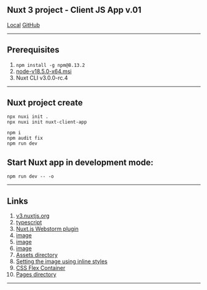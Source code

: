 Nuxt 3 project - Client JS App v.01
---

[Local](http://localhost:3000/)
[GitHub](https://github.com/WebDevelopUa/nuxt3-01)

-----------------

## Prerequisites

1. `npm install -g npm@8.13.2`
2. [node-v18.5.0-x64.msi](https://nodejs.org/dist/v18.5.0/node-v18.5.0-x64.msi)
3. Nuxt CLI v3.0.0-rc.4

-----------------

## Nuxt project create

```shell
npx nuxi init .
npx nuxi init nuxt-client-app

npm i
npm audit fix 
npm run dev
```

## Start Nuxt app in development mode:

```shell
npm run dev -- -o
```

-----------------
 
## Links

1. [v3.nuxtjs.org](https://v3.nuxtjs.org)
2. [typescript](https://v3.nuxtjs.org/guide/concepts/typescript/)
3. [Nuxt.js Webstorm plugin](https://plugins.jetbrains.com/plugin/18600-nuxt-js)
4. [image](https://www.freepik.com/free-psd/3d-rendering-swimming-googles-travel-icon_25778683.htm#&position=2&from_view=collections)
5. [image](https://www.pexels.com/ru-ru/photo/2166927/)
6. [image](https://www.freepik.com/free-psd/3d-rendering-slippers-travel-icon_25778689.htm)
7. [Assets directory](https://nuxtjs.org/docs/directory-structure/assets/)
8. [Setting the image using inline styles](https://reactgo.com/nuxt-set-background-image/)
9. [CSS Flex Container](https://www.w3schools.com/css/css3_flexbox_container.asp)
10. [Pages directory](https://v3.nuxtjs.org/guide/directory-structure/pages/)

-----------------
